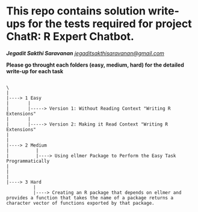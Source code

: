 # This repo contains solution write-ups for the tests required for project ChatR: R Expert Chatbot.

***Jegadit Sakthi Saravanan** jegaditsakthisaravanan@gmail.com*

**Please go throught each folders (easy, medium, hard) for the detailed write-up for each task**


```

\
|
|----> 1 Easy
|       |
|       |-----> Version 1: Without Reading Context "Writing R Extensions"
|       |
|       |-----> Version 2: Making it Read Context "Writing R Extensions"
|
|
|----> 2 Medium
|          |
|          |----> Using ellmer Package to Perform the Easy Task Programmatically
|
|
|
|----> 3 Hard
          |
          |----> Creating an R package that depends on ellmer and provides a function that takes the name of a package returns a character vector of functions exported by that package.

```